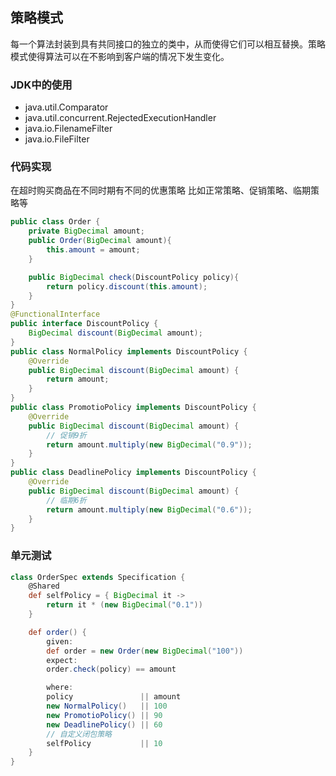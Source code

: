 ## 策略模式
每一个算法封装到具有共同接口的独立的类中，从而使得它们可以相互替换。策略模式使得算法可以在不影响到客户端的情况下发生变化。  

### JDK中的使用
- java.util.Comparator
- java.util.concurrent.RejectedExecutionHandler
- java.io.FilenameFilter
- java.io.FileFilter

### 代码实现
在超时购买商品在不同时期有不同的优惠策略 比如正常策略、促销策略、临期策略等  
```java
public class Order {
    private BigDecimal amount;
    public Order(BigDecimal amount){
        this.amount = amount;
    }

    public BigDecimal check(DiscountPolicy policy){
        return policy.discount(this.amount);
    }
}
@FunctionalInterface
public interface DiscountPolicy {
    BigDecimal discount(BigDecimal amount);
}
public class NormalPolicy implements DiscountPolicy {
    @Override
    public BigDecimal discount(BigDecimal amount) {
        return amount;
    }
}
public class PromotioPolicy implements DiscountPolicy {
    @Override
    public BigDecimal discount(BigDecimal amount) {
        // 促销9折
        return amount.multiply(new BigDecimal("0.9"));
    }
}
public class DeadlinePolicy implements DiscountPolicy {
    @Override
    public BigDecimal discount(BigDecimal amount) {
        // 临期6折
        return amount.multiply(new BigDecimal("0.6"));
    }
}
```

### 单元测试
```groovy
class OrderSpec extends Specification {
    @Shared
    def selfPolicy = { BigDecimal it ->
        return it * (new BigDecimal("0.1"))
    }

    def order() {
        given:
        def order = new Order(new BigDecimal("100"))
        expect:
        order.check(policy) == amount

        where:
        policy               || amount
        new NormalPolicy()   || 100
        new PromotioPolicy() || 90
        new DeadlinePolicy() || 60
        // 自定义闭包策略
        selfPolicy           || 10
    }
}
```